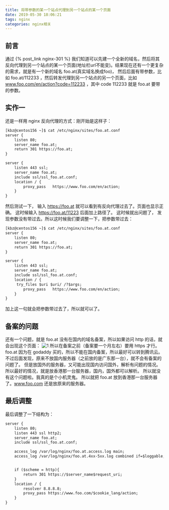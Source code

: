 ```yaml
---
title: 将带参数的某一个站点代理到另一个站点的某一个页面
date: 2019-05-30 18:06:21
tags: nginx
categories: nginx相关
---
```

## 前言
通过 {% post_link nginx-301 %} 我们知道可以先建一个全新的域名，然后将其反向代理到另一个站点的某一个页面(地址栏url不能变)。结果现在还有一个更复杂的需求，就是有一个新的域名 foo.at(真实域名换成foo)， 然后后面有带参数，比如  foo.at/112233 ，然后转发代理到另一个站点的另一个页面，比如 www.foo.com/en/action?code=112233 ，其中 code 112233 就是 foo.at 要带的参数。
## 实作一
还是一样用 nginx 反向代理的方式：刚开始是这样子：
<!--more-->
```html
[kbz@centos156 ~]$ cat /etc/nginx/sites/foo.at.conf
server {
    listen 80;
    server_name foo.at;
    return 301 https://foo.at;
}

server {
    listen 443 ssl;
    server_name foo.at;
    include ssl/ssl_foo.at.conf;
    location / {
        proxy_pass   https://www.foo.com/en/action;
    }
}
```
然后测试一下， 输入 https://foo.at 就可以看到有反向代理过去了。页面也显示正确。
这时候输入 https://foo.at/11223 后面加上路径了。 这时候就出问题了， 发现参数没有带过去。所以这时候我们要调整一下，把参数带过去：
```html
[kbz@centos156 ~]$ cat /etc/nginx/sites/foo.at.conf
server {
    listen 80;
    server_name foo.at;
    return 301 https://foo.at;
}

server {
    listen 443 ssl;
    server_name foo.at;
    include ssl/ssl_foo.at.conf;
    location / {
     try_files $uri $uri/ /?$args;
        proxy_pass   https://www.foo.com/en/action;
    }
}
```
加上这一句就会把参数带过去了，所以就可以了。
## 备案的问题
还有一个问题，就是 foo.at 没有在国内的域名备案，所以如果访问 http 的话，就会出现这个页面：
![1](1.png)
所以在备案之前（备案要一个月左右）要用 https 才行。 foo.at 因为在 godaddy 买的，所以不能在国内备案，所以最好可以转到腾讯云。不过后面发现，原来不放国内服务器（之前放的是广东那一台），就不会有备案的问题了。 但是放国外的服务器，又可能出现国内访问国外，解析有问题的情况。所以最好的情况，就是放香港那一台服务器，国内，国外都可以解析。 所以就没有这个问题啦。我真的是个小机灵鬼。
所以就把 foo.at 放到香港那一台服务器了。www.foo.com 还是放原来的服务器。
## 最后调整
最后调整了一下结构为：
```html
server {
	listen 80;
	listen 443 ssl http2;
	server_name foo.at;
	include ssl/ssl_foo.at.conf;

	access_log /var/log/nginx/foo.at.access.log main;
	access_log /var/log/nginx/foo.at.4xx-5xx.log combined if=$loggable;


	if ($scheme = http){
		return 301 https://$server_name$request_uri;
	}
	location / {
		resolver 8.8.8.8;	
		proxy_pass https://www.foo.com/$cookie_lang/action;	
	}
}
```